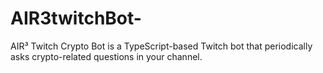 # AIR3twitchBot-
AIR³ Twitch Crypto Bot is a TypeScript-based Twitch bot that periodically asks crypto-related questions in your channel.
